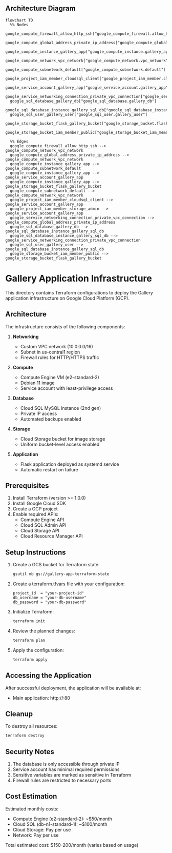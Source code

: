 ## Architecture Diagram
```mermaid
flowchart TD
  %% Nodes
  google_compute_firewall_allow_http_ssh["google_compute_firewall.allow_http_ssh"]
  google_compute_global_address_private_ip_address["google_compute_global_address.private_ip_address"]
  google_compute_instance_gallery_app["google_compute_instance.gallery_app"]
  google_compute_network_vpc_network["google_compute_network.vpc_network"]
  google_compute_subnetwork_default["google_compute_subnetwork.default"]
  google_project_iam_member_cloudsql_client["google_project_iam_member.cloudsql_client"]
  google_service_account_gallery_app["google_service_account.gallery_app"]
  google_service_networking_connection_private_vpc_connection["google_service_networking_connection.private_vpc_connection"]
  google_sql_database_gallery_db["google_sql_database.gallery_db"]
  google_sql_database_instance_gallery_sql_db["google_sql_database_instance.gallery_sql_db"]
  google_sql_user_gallery_user["google_sql_user.gallery_user"]
  google_storage_bucket_flask_gallery_bucket["google_storage_bucket.flask_gallery_bucket"]
  google_storage_bucket_iam_member_public["google_storage_bucket_iam_member.public"]

  %% Edges
  google_compute_firewall_allow_http_ssh --> google_compute_network_vpc_network
  google_compute_global_address_private_ip_address --> google_compute_network_vpc_network
  google_compute_instance_gallery_app --> google_compute_subnetwork_default
  google_compute_instance_gallery_app --> google_service_account_gallery_app
  google_compute_instance_gallery_app --> google_storage_bucket_flask_gallery_bucket
  google_compute_subnetwork_default --> google_compute_network_vpc_network
  google_project_iam_member_cloudsql_client --> google_service_account_gallery_app
  google_project_iam_member_storage_admin --> google_service_account_gallery_app
  google_service_networking_connection_private_vpc_connection --> google_compute_global_address_private_ip_address
  google_sql_database_gallery_db --> google_sql_database_instance_gallery_sql_db
  google_sql_database_instance_gallery_sql_db --> google_service_networking_connection_private_vpc_connection
  google_sql_user_gallery_user --> google_sql_database_instance_gallery_sql_db
  google_storage_bucket_iam_member_public --> google_storage_bucket_flask_gallery_bucket
```

# Gallery Application Infrastructure

This directory contains Terraform configurations to deploy the Gallery application infrastructure on Google Cloud Platform (GCP).

## Architecture

The infrastructure consists of the following components:

1. **Networking**
   - Custom VPC network (10.0.0.0/16)
   - Subnet in us-central1 region
   - Firewall rules for HTTP/HTTPS traffic

2. **Compute**
   - Compute Engine VM (e2-standard-2)
   - Debian 11 image
   - Service account with least-privilege access

3. **Database**
   - Cloud SQL MySQL instance (2nd gen)
   - Private IP access
   - Automated backups enabled

4. **Storage**
   - Cloud Storage bucket for image storage
   - Uniform bucket-level access enabled

5. **Application**
   - Flask application deployed as systemd service
   - Automatic restart on failure

## Prerequisites

1. Install Terraform (version >= 1.0.0)
2. Install Google Cloud SDK
3. Create a GCP project
4. Enable required APIs:
   - Compute Engine API
   - Cloud SQL Admin API
   - Cloud Storage API
   - Cloud Resource Manager API

## Setup Instructions

1. Create a GCS bucket for Terraform state:
   ```bash
   gsutil mb gs://gallery-app-terraform-state
   ```

2. Create a terraform.tfvars file with your configuration:
   ```hcl
   project_id  = "your-project-id"
   db_username = "your-db-username"
   db_password = "your-db-password"
   ```

3. Initialize Terraform:
   ```bash
   terraform init
   ```

4. Review the planned changes:
   ```bash
   terraform plan
   ```

5. Apply the configuration:
   ```bash
   terraform apply
   ```

## Accessing the Application

After successful deployment, the application will be available at:
- Main application: http://<VM-IP>:80

## Cleanup

To destroy all resources:
```bash
terraform destroy
```

## Security Notes

1. The database is only accessible through private IP
2. Service account has minimal required permissions
3. Sensitive variables are marked as sensitive in Terraform
4. Firewall rules are restricted to necessary ports

## Cost Estimation

Estimated monthly costs:
- Compute Engine (e2-standard-2): ~$50/month
- Cloud SQL (db-n1-standard-1): ~$100/month
- Cloud Storage: Pay per use
- Network: Pay per use

Total estimated cost: $150-200/month (varies based on usage) 
